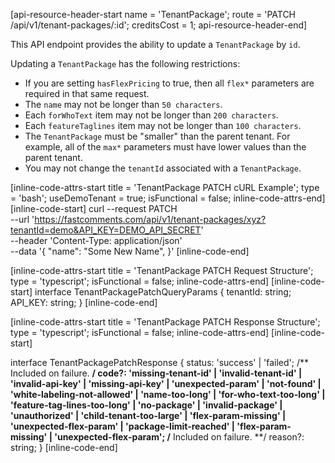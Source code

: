 [api-resource-header-start name = 'TenantPackage'; route = 'PATCH /api/v1/tenant-packages/:id'; creditsCost = 1; api-resource-header-end]

This API endpoint provides the ability to update a `TenantPackage` by `id`.

Updating a `TenantPackage` has the following restrictions:

- If you are setting `hasFlexPricing` to true, then all `flex*` parameters are required in that same request.
- The `name` may not be longer than `50 characters`.
- Each `forWhoText` item may not be longer than `200 characters`.
- Each `featureTaglines` item may not be longer than `100 characters`.
- The `TenantPackage` must be "smaller" than the parent tenant. For example, all of the `max*` parameters must have lower values than the parent tenant. 
- You may not change the `tenantId` associated with a `TenantPackage`.

[inline-code-attrs-start title = 'TenantPackage PATCH cURL Example'; type = 'bash'; useDemoTenant = true; isFunctional = false; inline-code-attrs-end]
[inline-code-start]
curl --request PATCH \
  --url 'https://fastcomments.com/api/v1/tenant-packages/xyz?tenantId=demo&API_KEY=DEMO_API_SECRET' \
  --header 'Content-Type: application/json' \
  --data '{
	"name": "Some New Name",
}'
[inline-code-end]

[inline-code-attrs-start title = 'TenantPackage PATCH Request Structure'; type = 'typescript'; isFunctional = false; inline-code-attrs-end]
[inline-code-start]
interface TenantPackagePatchQueryParams {
    tenantId: string;
    API_KEY: string;
}
[inline-code-end]

[inline-code-attrs-start title = 'TenantPackage PATCH Response Structure'; type = 'typescript'; isFunctional = false; inline-code-attrs-end]
[inline-code-start]

interface TenantPackagePatchResponse {
    status: 'success' | 'failed';
    /** Included on failure. **/
    code?: 'missing-tenant-id' | 'invalid-tenant-id' | 'invalid-api-key' | 'missing-api-key' | 'unexpected-param' | 'not-found' | 'white-labeling-not-allowed' | 'name-too-long' | 'for-who-text-too-long' | 'feature-tag-lines-too-long' | 'no-package' | 'invalid-package' | 'unauthorized' | 'child-tenant-too-large' | 'flex-param-missing' | 'unexpected-flex-param' | 'package-limit-reached' | 'flex-param-missing' | 'unexpected-flex-param'; 
    /** Included on failure. **/
    reason?: string;
}
[inline-code-end]
